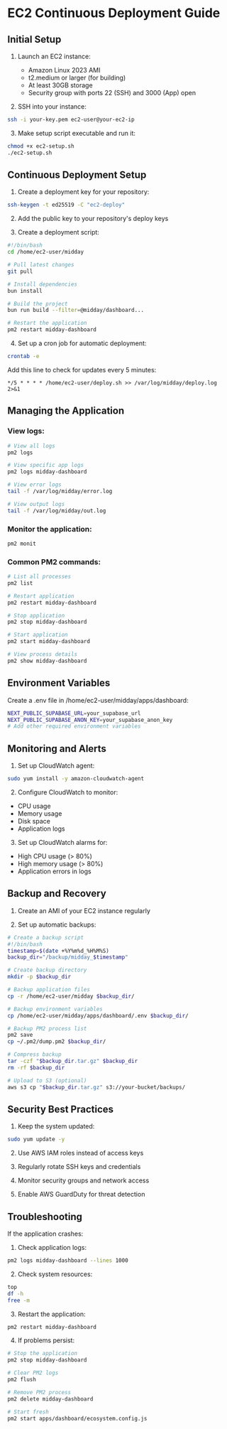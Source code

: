 # EC2 Continuous Deployment Guide

## Initial Setup

1. Launch an EC2 instance:
   - Amazon Linux 2023 AMI
   - t2.medium or larger (for building)
   - At least 30GB storage
   - Security group with ports 22 (SSH) and 3000 (App) open

2. SSH into your instance:
```bash
ssh -i your-key.pem ec2-user@your-ec2-ip
```

3. Make setup script executable and run it:
```bash
chmod +x ec2-setup.sh
./ec2-setup.sh
```

## Continuous Deployment Setup

1. Create a deployment key for your repository:
```bash
ssh-keygen -t ed25519 -C "ec2-deploy"
```

2. Add the public key to your repository's deploy keys

3. Create a deployment script:
```bash
#!/bin/bash
cd /home/ec2-user/midday

# Pull latest changes
git pull

# Install dependencies
bun install

# Build the project
bun run build --filter=@midday/dashboard...

# Restart the application
pm2 restart midday-dashboard
```

4. Set up a cron job for automatic deployment:
```bash
crontab -e
```

Add this line to check for updates every 5 minutes:
```
*/5 * * * * /home/ec2-user/deploy.sh >> /var/log/midday/deploy.log 2>&1
```

## Managing the Application

### View logs:
```bash
# View all logs
pm2 logs

# View specific app logs
pm2 logs midday-dashboard

# View error logs
tail -f /var/log/midday/error.log

# View output logs
tail -f /var/log/midday/out.log
```

### Monitor the application:
```bash
pm2 monit
```

### Common PM2 commands:
```bash
# List all processes
pm2 list

# Restart application
pm2 restart midday-dashboard

# Stop application
pm2 stop midday-dashboard

# Start application
pm2 start midday-dashboard

# View process details
pm2 show midday-dashboard
```

## Environment Variables

Create a .env file in /home/ec2-user/midday/apps/dashboard:
```bash
NEXT_PUBLIC_SUPABASE_URL=your_supabase_url
NEXT_PUBLIC_SUPABASE_ANON_KEY=your_supabase_anon_key
# Add other required environment variables
```

## Monitoring and Alerts

1. Set up CloudWatch agent:
```bash
sudo yum install -y amazon-cloudwatch-agent
```

2. Configure CloudWatch to monitor:
- CPU usage
- Memory usage
- Disk space
- Application logs

3. Set up CloudWatch alarms for:
- High CPU usage (> 80%)
- High memory usage (> 80%)
- Application errors in logs

## Backup and Recovery

1. Create an AMI of your EC2 instance regularly

2. Set up automatic backups:
```bash
# Create a backup script
#!/bin/bash
timestamp=$(date +%Y%m%d_%H%M%S)
backup_dir="/backup/midday_$timestamp"

# Create backup directory
mkdir -p $backup_dir

# Backup application files
cp -r /home/ec2-user/midday $backup_dir/

# Backup environment variables
cp /home/ec2-user/midday/apps/dashboard/.env $backup_dir/

# Backup PM2 process list
pm2 save
cp ~/.pm2/dump.pm2 $backup_dir/

# Compress backup
tar -czf "$backup_dir.tar.gz" $backup_dir
rm -rf $backup_dir

# Upload to S3 (optional)
aws s3 cp "$backup_dir.tar.gz" s3://your-bucket/backups/
```

## Security Best Practices

1. Keep the system updated:
```bash
sudo yum update -y
```

2. Use AWS IAM roles instead of access keys

3. Regularly rotate SSH keys and credentials

4. Monitor security groups and network access

5. Enable AWS GuardDuty for threat detection

## Troubleshooting

If the application crashes:

1. Check application logs:
```bash
pm2 logs midday-dashboard --lines 1000
```

2. Check system resources:
```bash
top
df -h
free -m
```

3. Restart the application:
```bash
pm2 restart midday-dashboard
```

4. If problems persist:
```bash
# Stop the application
pm2 stop midday-dashboard

# Clear PM2 logs
pm2 flush

# Remove PM2 process
pm2 delete midday-dashboard

# Start fresh
pm2 start apps/dashboard/ecosystem.config.js
```

